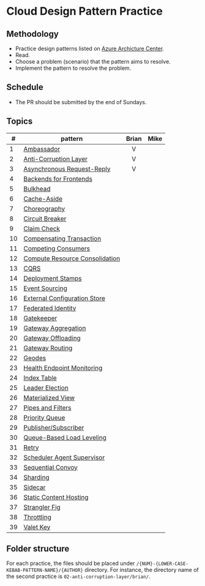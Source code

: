 # Cloud Design Pattern Practice

## Methodology

- Practice design patterns listed on [Azure Archicture Center](https://learn.microsoft.com/en-us/azure/architecture/patterns/).
- Read.
- Choose a problem (scenario) that the pattern aims to resolve.
- Implement the pattern to resolve the problem.

## Schedule

- The PR should be submitted by the end of Sundays.

## Topics

| #  | pattern                                                                                                                        | Brian | Mike |
|----|--------------------------------------------------------------------------------------------------------------------------------|:-----:|:----:|
| 1  | [Ambassador](https://learn.microsoft.com/en-us/azure/architecture/patterns/ambassador)                                         |   V   |      |
| 2  | [Anti-Corruption Layer](https://learn.microsoft.com/en-us/azure/architecture/patterns/anti-corruption-layer)                   |   V   |      |
| 3  | [Asynchronous Request-Reply](https://learn.microsoft.com/en-us/azure/architecture/patterns/async-request-reply)                |   V   |      |
| 4  | [Backends for Frontends](https://learn.microsoft.com/en-us/azure/architecture/patterns/backends-for-frontends)                 |       |      |
| 5  | [Bulkhead](https://learn.microsoft.com/en-us/azure/architecture/patterns/bulkhead)                                             |       |      |
| 6  | [Cache-Aside](https://learn.microsoft.com/en-us/azure/architecture/patterns/cache-aside)                                       |       |      |
| 7  | [Choreography](https://learn.microsoft.com/en-us/azure/architecture/patterns/choreography)                                     |       |      |
| 8  | [Circuit Breaker](https://learn.microsoft.com/en-us/azure/architecture/patterns/circuit-breaker)                               |       |      |
| 9  | [Claim Check](https://learn.microsoft.com/en-us/azure/architecture/patterns/claim-check)                                       |       |      |
| 10 | [Compensating Transaction](https://learn.microsoft.com/en-us/azure/architecture/patterns/compensating-transaction)             |       |      |
| 11 | [Competing Consumers](https://learn.microsoft.com/en-us/azure/architecture/patterns/competing-consumers)                       |       |      |
| 12 | [Compute Resource Consolidation](https://learn.microsoft.com/en-us/azure/architecture/patterns/compute-resource-consolidation) |       |      |
| 13 | [CQRS](https://learn.microsoft.com/en-us/azure/architecture/patterns/cqrs)                                                     |       |      |
| 14 | [Deployment Stamps](https://learn.microsoft.com/en-us/azure/architecture/patterns/deployment-stamp)                            |       |      |
| 15 | [Event Sourcing](https://learn.microsoft.com/en-us/azure/architecture/patterns/event-sourcing)                                 |       |      |
| 16 | [External Configuration Store](https://learn.microsoft.com/en-us/azure/architecture/patterns/external-configuration-store)     |       |      |
| 17 | [Federated Identity](https://learn.microsoft.com/en-us/azure/architecture/patterns/federated-identity)                         |       |      |
| 18 | [Gatekeeper](https://learn.microsoft.com/en-us/azure/architecture/patterns/gatekeeper)                                         |       |      |
| 19 | [Gateway Aggregation](https://learn.microsoft.com/en-us/azure/architecture/patterns/gateway-aggregation)                       |       |      |
| 20 | [Gateway Offloading](https://learn.microsoft.com/en-us/azure/architecture/patterns/gateway-offloading)                         |       |      |
| 21 | [Gateway Routing](https://learn.microsoft.com/en-us/azure/architecture/patterns/gateway-routing)                               |       |      |
| 22 | [Geodes](https://learn.microsoft.com/en-us/azure/architecture/patterns/geodes)                                                 |       |      |
| 23 | [Health Endpoint Monitoring](https://learn.microsoft.com/en-us/azure/architecture/patterns/health-endpoint-monitoring)         |       |      |
| 24 | [Index Table](https://learn.microsoft.com/en-us/azure/architecture/patterns/index-table)                                       |       |      |
| 25 | [Leader Election](https://learn.microsoft.com/en-us/azure/architecture/patterns/leader-election)                               |       |      |
| 26 | [Materialized View](https://learn.microsoft.com/en-us/azure/architecture/patterns/materialized-view)                           |       |      |
| 27 | [Pipes and Filters](https://learn.microsoft.com/en-us/azure/architecture/patterns/pipes-and-filters)                           |       |      |
| 28 | [Priority Queue](https://learn.microsoft.com/en-us/azure/architecture/patterns/priority-queue)                                 |       |      |
| 29 | [Publisher/Subscriber](https://learn.microsoft.com/en-us/azure/architecture/patterns/publisher-subscriber)                     |       |      |
| 30 | [Queue-Based Load Leveling](https://learn.microsoft.com/en-us/azure/architecture/patterns/queue-based-load-leveling)           |       |      |
| 31 | [Retry](https://learn.microsoft.com/en-us/azure/architecture/patterns/retry)                                                   |       |      |
| 32 | [Scheduler Agent Supervisor](https://learn.microsoft.com/en-us/azure/architecture/patterns/scheduler-agent-supervisor)         |       |      |
| 33 | [Sequential Convoy](https://learn.microsoft.com/en-us/azure/architecture/patterns/sequential-convoy)                           |       |      |
| 34 | [Sharding](https://learn.microsoft.com/en-us/azure/architecture/patterns/sharding)                                             |       |      |
| 35 | [Sidecar](https://learn.microsoft.com/en-us/azure/architecture/patterns/sidecar)                                               |       |      |
| 36 | [Static Content Hosting](https://learn.microsoft.com/en-us/azure/architecture/patterns/static-content-hosting)                 |       |      |
| 37 | [Strangler Fig](https://learn.microsoft.com/en-us/azure/architecture/patterns/strangler-fig)                                   |       |      |
| 38 | [Throttling](https://learn.microsoft.com/en-us/azure/architecture/patterns/throttling)                                         |       |      |
| 39 | [Valet Key](https://learn.microsoft.com/en-us/azure/architecture/patterns/valet-key)                                           |       |      |

## Folder structure

For each practice, the files should be placed under `/{NUM}-{LOWER-CASE-KEBAB-PATTERN-NAME}/{AUTHOR}` directory. For instance, the directory name of the second practice is `02-anti-corruption-layer/brian/`.

